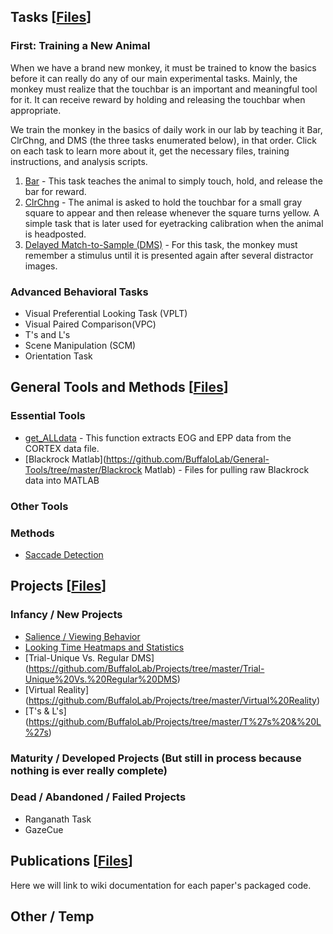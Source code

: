 ## Tasks [[Files](https://github.com/BuffaloLab/BehavioralTasks)]
### First: Training a New Animal
When we have a brand new monkey, it must be trained to know the basics before it can really do any of our main experimental tasks.  Mainly, the monkey must realize that the touchbar is an important and meaningful tool for it.  It can receive reward by holding and releasing the touchbar when appropriate.

We train the monkey in the basics of daily work in our lab by teaching it Bar, ClrChng, and DMS (the three tasks enumerated below), in that order.  Click on each task to learn more about it, get the necessary files, training instructions, and analysis scripts.

1. [Bar](./BehavioralTasks/Bar) - This task teaches the animal to simply touch, hold, and release the bar for reward.
2. [ClrChng](./BehavioralTasks/ClrChng) - The animal is asked to hold the touchbar for a small gray square to appear and then release whenever the square turns yellow.  A simple task that is later used for eyetracking calibration when the animal is headposted.  
3. [Delayed Match-to-Sample (DMS)](https://github.com/BuffaloLab/Main/wiki/Delayed-Match-to-Sample-%28DMS%29) - For this task, the monkey must remember a stimulus until it is presented again after several distractor images.

### Advanced Behavioral Tasks

* Visual Preferential Looking Task (VPLT)
* Visual Paired Comparison(VPC)
* T's and L's
* Scene Manipulation (SCM)
* Orientation Task

## General Tools and Methods [[Files](https://github.com/BuffaloLab/General-Tools)]

### Essential Tools 
* [get_ALLdata](https://github.com/BuffaloLab/General-Tools/tree/master/Useful%20Functions/get_data) - This function extracts EOG and EPP data from the CORTEX data file.
* [Blackrock Matlab](https://github.com/BuffaloLab/General-Tools/tree/master/Blackrock Matlab) - Files for pulling raw Blackrock data into MATLAB

### Other Tools

### Methods
* [Saccade Detection](https://github.com/BuffaloLab/Main/wiki/Saccade-Detection)

## Projects [[Files](https://github.com/BuffaloLab/Projects)]
### Infancy / New Projects
* [Salience / Viewing Behavior](https://github.com/BuffaloLab/Projects/tree/master/Salience%20and%20Viewing%20Behavior)
* [Looking Time Heatmaps and Statistics](https://github.com/BuffaloLab/Projects/tree/master/Looking%20Time%20Heatmaps%20and%20Statistics)
* [Trial-Unique Vs. Regular DMS] (https://github.com/BuffaloLab/Projects/tree/master/Trial-Unique%20Vs.%20Regular%20DMS)
* [Virtual Reality] (https://github.com/BuffaloLab/Projects/tree/master/Virtual%20Reality)
* [T's & L's] (https://github.com/BuffaloLab/Projects/tree/master/T%27s%20&%20L%27s)

### Maturity / Developed Projects (But still in process because nothing is ever really complete)

### Dead / Abandoned / Failed Projects
* Ranganath Task
* GazeCue

## Publications [[Files](https://github.com/BuffaloLab/Publications)]
Here we will link to wiki documentation for each paper's packaged code.

## Other / Temp